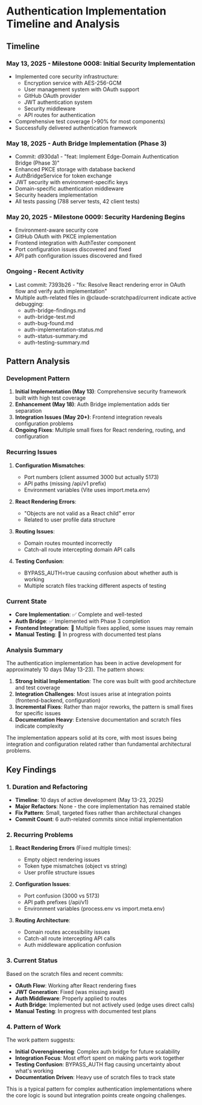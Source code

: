 # Authentication Implementation Timeline and Analysis

## Timeline

### May 13, 2025 - Milestone 0008: Initial Security Implementation
- Implemented core security infrastructure:
  - Encryption service with AES-256-GCM
  - User management system with OAuth support
  - GitHub OAuth provider
  - JWT authentication system
  - Security middleware
  - API routes for authentication
- Comprehensive test coverage (>90% for most components)
- Successfully delivered authentication framework

### May 18, 2025 - Auth Bridge Implementation (Phase 3)
- Commit: d930da1 - "feat: Implement Edge-Domain Authentication Bridge (Phase 3)"
- Enhanced PKCE storage with database backend
- AuthBridgeService for token exchange
- JWT security with environment-specific keys
- Domain-specific authentication middleware
- Security headers implementation
- All tests passing (788 server tests, 42 client tests)

### May 20, 2025 - Milestone 0009: Security Hardening Begins
- Environment-aware security core
- GitHub OAuth with PKCE implementation
- Frontend integration with AuthTester component
- Port configuration issues discovered and fixed
- API path configuration issues discovered and fixed

### Ongoing - Recent Activity
- Last commit: 7393b26 - "fix: Resolve React rendering error in OAuth flow and verify auth implementation"
- Multiple auth-related files in @claude-scratchpad/current indicate active debugging:
  - auth-bridge-findings.md
  - auth-bridge-test.md
  - auth-bug-found.md
  - auth-implementation-status.md
  - auth-status-summary.md
  - auth-testing-summary.md

## Pattern Analysis

### Development Pattern
1. **Initial Implementation (May 13)**: Comprehensive security framework built with high test coverage
2. **Enhancement (May 18)**: Auth Bridge implementation adds tier separation
3. **Integration Issues (May 20+)**: Frontend integration reveals configuration problems
4. **Ongoing Fixes**: Multiple small fixes for React rendering, routing, and configuration

### Recurring Issues
1. **Configuration Mismatches**:
   - Port numbers (client assumed 3000 but actually 5173)
   - API paths (missing /api/v1 prefix)
   - Environment variables (Vite uses import.meta.env)

2. **React Rendering Errors**:
   - "Objects are not valid as a React child" error
   - Related to user profile data structure

3. **Routing Issues**:
   - Domain routes mounted incorrectly
   - Catch-all route intercepting domain API calls

4. **Testing Confusion**:
   - BYPASS_AUTH=true causing confusion about whether auth is working
   - Multiple scratch files tracking different aspects of testing

### Current State
- **Core Implementation**: ✅ Complete and well-tested
- **Auth Bridge**: ✅ Implemented with Phase 3 completion
- **Frontend Integration**: 🔄 Multiple fixes applied, some issues may remain
- **Manual Testing**: 🔄 In progress with documented test plans

### Analysis Summary
The authentication implementation has been in active development for approximately 10 days (May 13-23). The pattern shows:

1. **Strong Initial Implementation**: The core was built with good architecture and test coverage
2. **Integration Challenges**: Most issues arise at integration points (frontend-backend, configuration)
3. **Incremental Fixes**: Rather than major reworks, the pattern is small fixes for specific issues
4. **Documentation Heavy**: Extensive documentation and scratch files indicate complexity

The implementation appears solid at its core, with most issues being integration and configuration related rather than fundamental architectural problems.

## Key Findings

### 1. Duration and Refactoring
- **Timeline**: 10 days of active development (May 13-23, 2025)
- **Major Refactors**: None - the core implementation has remained stable
- **Fix Pattern**: Small, targeted fixes rather than architectural changes
- **Commit Count**: 6 auth-related commits since initial implementation

### 2. Recurring Problems
1. **React Rendering Errors** (Fixed multiple times):
   - Empty object rendering issues
   - Token type mismatches (object vs string)
   - User profile structure issues
   
2. **Configuration Issues**:
   - Port confusion (3000 vs 5173)
   - API path prefixes (/api/v1)
   - Environment variables (process.env vs import.meta.env)

3. **Routing Architecture**:
   - Domain routes accessibility issues
   - Catch-all route intercepting API calls
   - Auth middleware application confusion

### 3. Current Status
Based on the scratch files and recent commits:
- **OAuth Flow**: Working after React rendering fixes
- **JWT Generation**: Fixed (was missing await)
- **Auth Middleware**: Properly applied to routes
- **Auth Bridge**: Implemented but not actively used (edge uses direct calls)
- **Manual Testing**: In progress with documented test plans

### 4. Pattern of Work
The work pattern suggests:
- **Initial Overengineering**: Complex auth bridge for future scalability
- **Integration Focus**: Most effort spent on making parts work together
- **Testing Confusion**: BYPASS_AUTH flag causing uncertainty about what's working
- **Documentation Driven**: Heavy use of scratch files to track state

This is a typical pattern for complex authentication implementations where the core logic is sound but integration points create ongoing challenges.